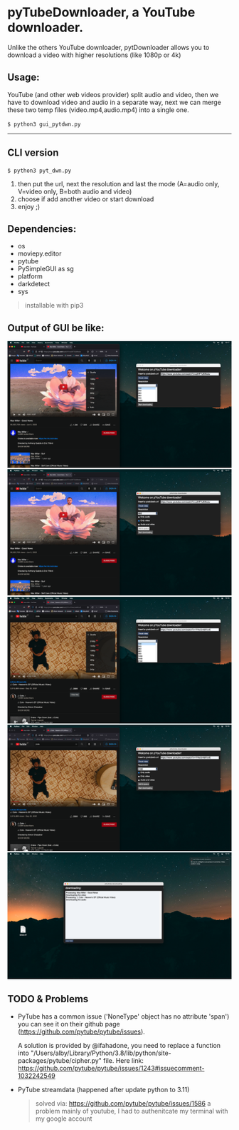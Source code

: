 # pyTubeDownloader, a YouTube downloader.
Unlike the others YouTube downloader, pytDownloader allows you to download a video with higher resolutions (like 1080p or 4k)

## Usage:
YouTube (and other web videos provider) split audio and video, then we have to download video and audio in a separate way, next we can merge these two temp files (video.mp4,audio.mp4) into a single one.

`$ python3 gui_pytdwn.py`

---

## CLI version
`$ python3 pyt_dwn.py`
1) then put the url, next the resolution and last the mode (A=audio only, V=video only, B=both audio and video)
2) choose if add another video or start download
3) enjoy ;)

## Dependencies:
- os
- moviepy.editor
- pytube
- PySimpleGUI as sg
- platform
- darkdetect
- sys

> installable with pip3

## Output of GUI be like:
![Output example](https://github.com/albertomorini/uTubePy/blob/main/img/1.png)
![Output example](https://github.com/albertomorini/uTubePy/blob/main/img/2.png)
![Output example](https://github.com/albertomorini/uTubePy/blob/main/img/3.png)
![Output example](https://github.com/albertomorini/uTubePy/blob/main/img/4.png)
![Output example](https://github.com/albertomorini/uTubePy/blob/main/img/5.png)

## TODO & Problems

* PyTube has a common issue ('NoneType' object has no attribute 'span') you can see it on their github page (https://github.com/pytube/pytube/issues).

	A solution is provided by @ifahadone, you need to replace a function into "/Users/alby/Library/Python/3.8/lib/python/site-packages/pytube/cipher.py" file.
	Here link: https://github.com/pytube/pytube/issues/1243#issuecomment-1032242549


* PyTube streamdata (happened after update python to 3.11)

	> solved via:  https://github.com/pytube/pytube/issues/1586
	a problem mainly of youtube, I had to authenitcate my terminal with my google account